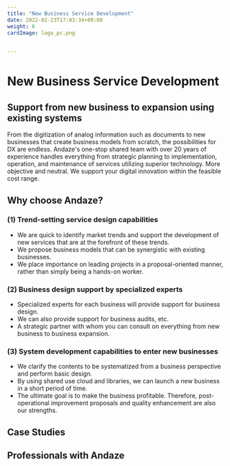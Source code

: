 ```yaml
---
title: "New Business Service Development"
date: 2022-02-23T17:03:34+09:00
weight: 6
cardImage: logo_pc.png

 
---
```


# New Business Service Development　

## Support from new business to expansion using existing systems   
From the digitization of analog information such as documents to new businesses that create business models from scratch, the possibilities for DX are endless. Andaze's one-stop shared team with over 20 years of experience handles everything from strategic planning to implementation, operation, and maintenance of services utilizing superior technology. More objective and neutral. We support your digital innovation within the feasible cost range.

## Why choose Andaze?

### (1) Trend-setting service design capabilities
* We are quick to identify market trends and support the development of new services that are at the forefront of these trends.
* We propose business models that can be synergistic with existing businesses.
* We place importance on leading projects in a proposal-oriented manner, rather than simply being a hands-on worker.

### (2) Business design support by specialized experts
* Specialized experts for each business will provide support for business design.
* We can also provide support for business audits, etc.
* A strategic partner with whom you can consult on everything from new business to business expansion.

### (3) System development capabilities to enter new businesses
* We clarify the contents to be systematized from a business perspective and perform basic design.
* By using shared use cloud and libraries, we can launch a new business in a short period of time.
* The ultimate goal is to make the business profitable. Therefore, post-operational improvement proposals and quality enhancement are also our strengths.

## Case Studies

## Professionals with Andaze